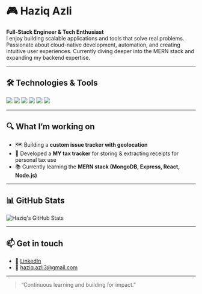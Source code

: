 # 🎮 Haziq Azli

**Full-Stack Engineer & Tech Enthusiast**  
I enjoy building scalable applications and tools that solve real problems. Passionate about cloud-native development, automation, and creating intuitive user experiences. Currently diving deeper into the MERN stack and expanding my backend expertise.

---

## 🛠 Technologies & Tools

<p align="left">
  <!-- Languages -->
  <img src="https://skillicons.dev/icons?i=python,js,ts" />
  
  <!-- Frontend -->
  <img src="https://skillicons.dev/icons?i=react,html,css" />
  
  <!-- Backend -->
  <img src="https://skillicons.dev/icons?i=flask,django,nodejs,express" />
  
  <!-- Databases -->
  <img src="https://skillicons.dev/icons?i=postgresql,mongodb" />
  
  <!-- Cloud & DevOps -->
  <img src="https://skillicons.dev/icons?i=aws,docker" />
  
  <!-- Others -->
  <img src="https://skillicons.dev/icons?i=git,linux" />
</p>

---

## 🔍 What I’m working on

- 🗺 Building a **custom issue tracker with geolocation**  
- 🧾 Developed a **MY tax tracker** for storing & extracting receipts for personal tax use  
- 📚 Currently learning the **MERN stack (MongoDB, Express, React, Node.js)**

---

## 📊 GitHub Stats

![Haziq's GitHub Stats](https://github-readme-stats.vercel.app/api?username=haziqazli&show_icons=true&theme=radical)

---

## 📫 Get in touch

- 💼 [LinkedIn]([https://www.linkedin.com/in/haziq-azli](https://www.linkedin.com/in/ts-haziq-azli-a3844b200/))  
- 📧 haziq.azli3@gmail.com  

---

> “Continuous learning and building for impact.”
